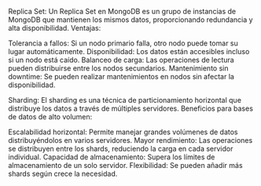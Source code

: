 Replica Set: Un Replica Set en MongoDB es un grupo de instancias de MongoDB que mantienen los mismos datos, proporcionando redundancia y alta disponibilidad. Ventajas:

  Tolerancia a fallos: Si un nodo primario falla, otro nodo puede tomar su lugar automáticamente.
  Disponibilidad: Los datos están accesibles incluso si un nodo está caído.
  Balanceo de carga: Las operaciones de lectura pueden distribuirse entre los nodos secundarios.
  Mantenimiento sin downtime: Se pueden realizar mantenimientos en nodos sin afectar la disponibilidad.

Sharding: El sharding es una técnica de particionamiento horizontal que distribuye los datos a través de múltiples servidores. Beneficios para bases de datos de alto volumen:

  Escalabilidad horizontal: Permite manejar grandes volúmenes de datos distribuyéndolos en varios servidores.
  Mayor rendimiento: Las operaciones se distribuyen entre los shards, reduciendo la carga en cada servidor individual.
  Capacidad de almacenamiento: Supera los límites de almacenamiento de un solo servidor.
  Flexibilidad: Se pueden añadir más shards según crece la necesidad.
